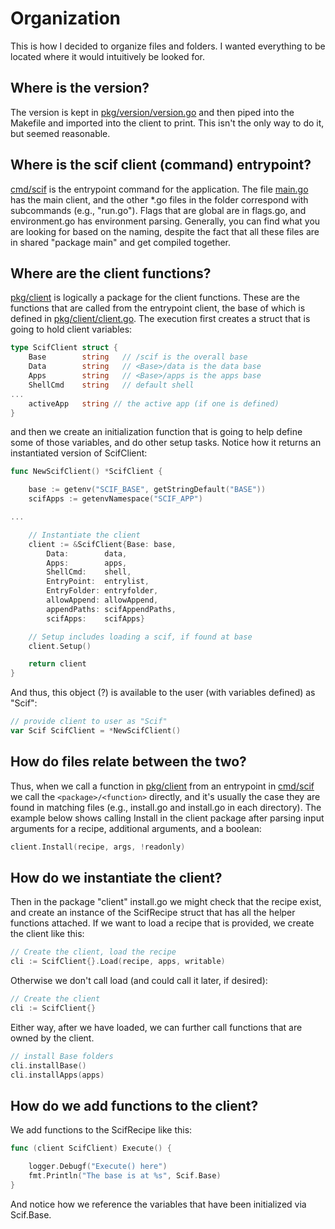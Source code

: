 # Organization

This is how I decided to organize files and folders. I wanted everything to be located
where it would intuitively be looked for.

## Where is the version?

The version is kept in [pkg/version/version.go](pkg/version/version.go) and then piped into the Makefile and 
imported into the client to print. This isn't the only way to do it, but seemed reasonable.


## Where is the scif client (command) entrypoint?

[cmd/scif](cmd/scif) is the entrypoint command for the application. The file [main.go](cmd/scif/main.go) has the main client, and the other *.go files in the folder correspond with subcommands (e.g., "run.go"). Flags that are global are in flags.go, and environment.go has environment parsing. Generally, you can find what you are looking for based on the naming, despite the fact that all these files are in shared "package main" and get compiled together.

## Where are the client functions?

[pkg/client](pkg/client) is logically a package for the client functions. These are the functions that are called from the entrypoint client, the base of which is defined in [pkg/client/client.go](pkg/client/client.go). The execution first creates a struct that is going to hold client variables:

```go
type ScifClient struct {
	Base        string   // /scif is the overall base
	Data        string   // <Base>/data is the data base
	Apps        string   // <Base>/apps is the apps base
	ShellCmd    string   // default shell
...
	activeApp   string // the active app (if one is defined)
}
```

and then we create an initialization function that is going to help define some of those variables, and
do other setup tasks. Notice how it returns an instantiated version of ScifClient:

```go
func NewScifClient() *ScifClient {

	base := getenv("SCIF_BASE", getStringDefault("BASE"))
	scifApps := getenvNamespace("SCIF_APP")

...

	// Instantiate the client
	client := &ScifClient{Base: base,
		Data:        data,
		Apps:        apps,
		ShellCmd:    shell,
		EntryPoint:  entrylist,
		EntryFolder: entryfolder,
		allowAppend: allowAppend,
		appendPaths: scifAppendPaths,
		scifApps:    scifApps}

	// Setup includes loading a scif, if found at base
	client.Setup()

	return client
}
```


And thus, this object (?) is available to the user (with variables defined) as "Scif":

```go
// provide client to user as "Scif"
var Scif ScifClient = *NewScifClient()
```

## How do files relate between the two?

Thus, when we call a function in [pkg/client](pkg/client) from an entrypoint in [cmd/scif](cmd/scif)
we call the `<package>/<function>` directly, and it's usually the case they are found in matching files (e.g., install.go
and install.go in each directory). The example below shows calling Install in the client package after 
parsing input arguments for a recipe, additional arguments, and a boolean:

```go
client.Install(recipe, args, !readonly)
```

## How do we instantiate the client?

Then in the package "client" install.go we might check that the recipe exist, and create an instance of the 
ScifRecipe struct that has all the helper functions attached. If we want to load a recipe that is provided, 
we create the client like this:

```go
// Create the client, load the recipe
cli := ScifClient{}.Load(recipe, apps, writable)
```

Otherwise we don't call load (and could call it later, if desired):

```go
// Create the client
cli := ScifClient{}
```

Either way, after we have loaded, we can further call functions that are owned by the client.

```go
// install Base folders
cli.installBase()
cli.installApps(apps)
```

## How do we add functions to the client?

We add functions to the ScifRecipe like this:

```go
func (client ScifClient) Execute() {

	logger.Debugf("Execute() here")
	fmt.Println("The base is at %s", Scif.Base)
}
```

And notice how we reference the variables that have been initialized via Scif.Base.
